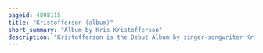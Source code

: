 ```yaml
---
pageid: 4898115
title: "Kristofferson (album)"
short_summary: "Album by Kris Kristofferson"
description: "Kristofferson is the Debut Album by singer-songwriter Kris Kristofferson produced by fred Foster and released by Monument Records in June 1970. Kristofferson became a Helicopter Pilot for Oil Companies in the Gulf of Mexico after a Series of temporary Jobs. During his free Time he wrote Songs and pitched them to singers around Music Row nashville Tennessee. He recorded his Songs with Country Singers roy drusky Jerry Lee Lewis and Roger Miller and later persuaded johnny Cash to try his Material. After fred Foster signed Kristofferson as a Songwriter and recording Artist to monument Records Cash invited Kristofferson to perform with him at the Newport Folk Festival."
---
```

